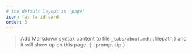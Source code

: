 ```yaml
---
# the default layout is 'page'
icon: fas fa-id-card
order: 3
---
```


> Add Markdown syntax content to file `_tabs/about.md`{: .filepath } and it will show up on this page.
{: .prompt-tip }
